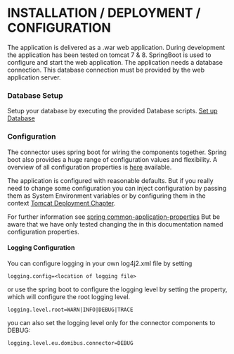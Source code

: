 # INSTALLATION / DEPLOYMENT / CONFIGURATION

The application is delivered as a .war web application. During development the application has been tested on tomcat 7 & 8.
SpringBoot is used to configure and start the web application. The application needs a database connection. This database connection
must be provided by the web application server.




### Database Setup

Setup your database by executing the provided Database scripts. [Set up Database](database.html)

### Configuration

The connector uses spring boot for wiring the components together.
Spring boot also provides a huge range of configuration values and flexibility. 
A overview of all configuration properties is [here](domibusConnectorWebAppModule/spring-properties.html) available.

The application is configured with reasonable defaults. But if you really need to change some configuration you can inject configuration 
by passing them as System Environment variables or by configuring them in the context [Tomcat Deployment Chapter](./tomcat_deploy.html). 

For further information see [spring common-application-properties](https://docs.spring.io/spring-boot/docs/current/reference/html/common-application-properties.html)
But be aware that we have only tested changing the in this documentation named configuration properties.

#### Logging Configuration

You can configure logging in your own log4j2.xml file by setting
    
    logging.config=<location of logging file>

or use the spring boot to configure the logging level by setting the property,
which will configure the root logging level.

    logging.level.root=WARN|INFO|DEBUG|TRACE
    
you can also set the logging level only for the connector components to DEBUG:

    logging.level.eu.domibus.connector=DEBUG
    
        



